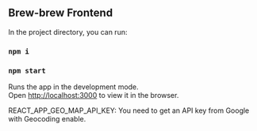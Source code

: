 ## Brew-brew Frontend

In the project directory, you can run:

### `npm i`
### `npm start`

Runs the app in the development mode.<br>
Open [http://localhost:3000](http://localhost:3000) to view it in the browser.

REACT_APP_GEO_MAP_API_KEY: You need to get an API key from Google with Geocoding enable.
